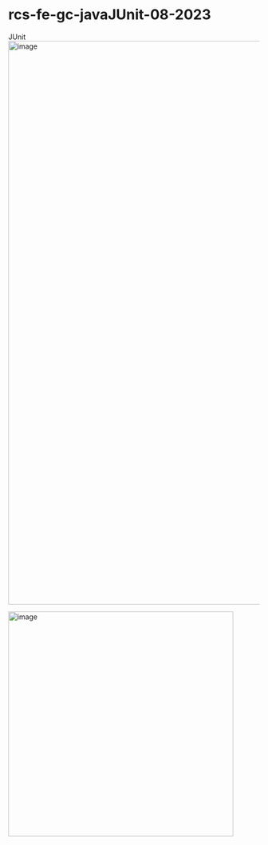 # rcs-fe-gc-javaJUnit-08-2023
JUnit
<img width="1130" alt="image" src="https://github.com/rcarcole/rcs-fe-gc-javaJUnit-08-2023/assets/55997367/63a1e37c-a7fe-4af0-bff6-c78d73317ddf">

<img width="451" alt="image" src="https://github.com/rcarcole/rcs-fe-gc-javaJUnit-08-2023/assets/55997367/fd079610-7640-4964-aaf4-f9785a4cce8b">

